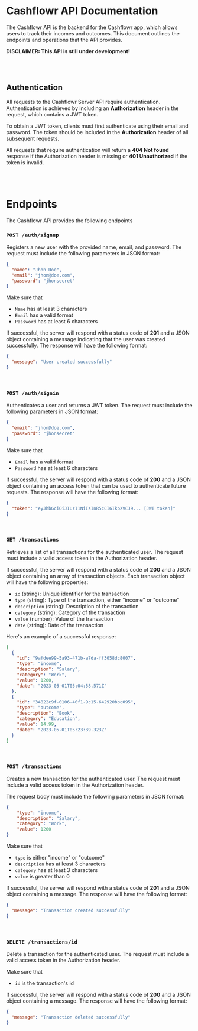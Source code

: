 # Cashflowr API Documentation

The Cashflowr API is the backend for the Cashflowr app, which allows users to track their incomes and outcomes. This document outlines the endpoints and operations that the API provides.

**DISCLAIMER: This API is still under development!**

<br />
<br />

## Authentication
All requests to the Cashflowr Server API require authentication. Authentication is achieved by including an **Authorization** header in the request, which contains a JWT token.

To obtain a JWT token, clients must first authenticate using their email and password. The token should be included in the **Authorization** header of all subsequent requests.

All requests that require authentication will return a **404 Not found** response if the Authorization header is missing or **401 Unauthorized** if the token is invalid.

<br />
<br />

# Endpoints
The Cashflowr API provides the following endpoints

### `POST /auth/signup`
Registers a new user with the provided name, email, and password. The request must include the following parameters in JSON format:
```json
{
  "name": "Jhon Doe",
  "email": "jhon@doe.com",
  "password": "jhonsecret"
}
```
Make sure that
  - `Name` has at least 3 characters
  - `Email` has a valid format
  - `Password` has at least 6 characters
  
If successful, the server will respond with a status code of **201** and a JSON object containing a message indicating that the user was created successfully. The response will have the following format:
```json
{
  "message": "User created successfully"
}
```
  
<br />

### `POST /auth/signin`
Authenticates a user and returns a JWT token. The request must include the following parameters in JSON format:
```json
{
  "email": "jhon@doe.com",
  "password": "jhonsecret"
}
```
Make sure that
  - `Email` has a valid format
  - `Password` has at least 6 characters
  
If successful, the server will respond with a status code of **200** and a JSON object containing an access token that can be used to authenticate future requests. The response will have the following format:
```json
{
  "token": "eyJhbGciOiJIUzI1NiIsInR5cCI6IkpXVCJ9... [JWT token]"
}
```

<br />

### `GET /transactions`
Retrieves a list of all transactions for the authenticated user. The request must include a valid access token in the Authorization header.

If successful, the server will respond with a status code of **200** and a JSON object containing an array of transaction objects. Each transaction object will have the following properties:

  - `id` (string): Unique identifier for the transaction
  - `type` (string): Type of the transaction, either "income" or "outcome"
  - `description` (string): Description of the transaction
  - `category` (string): Category of the transaction
  - `value` (number): Value of the transaction
  - `date` (string): Date of the transaction

Here's an example of a successful response:

```json
[
  {
    "id": "9afdee99-5a93-471b-a7da-ff3058dc8007",
    "type": "income",
    "description": "Salary",
    "category": "Work",
    "value": 1200,
    "date": "2023-05-01T05:04:58.571Z"
  },
  {
    "id": "34822c9f-0106-40f1-9c15-642920bbc095",
    "type": "outcome",
    "description": "Book",
    "category": "Education",
    "value": 14.99,
    "date": "2023-05-01T05:23:39.323Z"
  }
]
```

<br />

### `POST /transactions`
Creates a new transaction for the authenticated user. The request must include a valid access token in the Authorization header.

The request body must include the following parameters in JSON format:
```json
{
    "type": "income",
    "description": "Salary",
    "category": "Work",
    "value": 1200
}
```

Make sure that
  - `type` is either "income" or "outcome"
  - `description` has at least 3 characters
  - `category` has at least 3 characters
  - `value` is greater than 0

  
If successful, the server will respond with a status code of **201** and a JSON object containing a message. The response will have the following format:
```json
{
  "message": "Transaction created successfully"
}
```

<br />

### `DELETE /transactions/id`
Delete a transaction for the authenticated user. The request must include a valid access token in the Authorization header.

Make sure that
  - `id` is the transaction's id

If successful, the server will respond with a status code of **200** and a JSON object containing a message. The response will have the following format:
```json
{
  "message": "Transaction deleted successfully"
}
```

